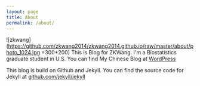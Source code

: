 ```yaml
---
layout: page
title: About
permalink: /about/
---
```


![zkwang](https://github.com/zkwang2014/zkwang2014.github.io/raw/master/about/photo_1024.jpg =300*200)
This is Blog for ZKWang. I'm a Biostatistics graduate student in U.S. You can find My Chinese Blog at [WordPress](https://zkwang2014.wordpress.com/)

This blog is build on Github and Jekyll. You can find the source code for Jekyll at [github.com/jekyll/jekyll](https://github.com/jekyll/jekyll)
